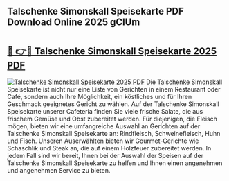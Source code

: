## Talschenke Simonskall Speisekarte PDF Download Online 2025 gClUm

# <h2><a href="http://gc8ouo.nevu.top/?p=Talschenke+Simonskall+Speisekarte">🔗 👉🔴 Talschenke Simonskall Speisekarte 2025 PDF</a></h2>

[![Talschenke Simonskall Speisekarte 2025 PDF](https://i.imgur.com/dBaPXMq.png)](http://gc8ouo.nevu.top/?p=Talschenke+Simonskall+Speisekarte)
Die Talschenke Simonskall Speisekarte ist nicht nur eine Liste von Gerichten in einem Restaurant oder Café, sondern auch Ihre Möglichkeit, ein köstliches und für Ihren Geschmack geeignetes Gericht zu wählen. Auf der Talschenke Simonskall Speisekarte unserer Cafeteria finden Sie viele frische Salate, die aus frischem Gemüse und Obst zubereitet werden. Für diejenigen, die Fleisch mögen, bieten wir eine umfangreiche Auswahl an Gerichten auf der Talschenke Simonskall Speisekarte an: Rindfleisch, Schweinefleisch, Huhn und Fisch. Unseren Auserwählten bieten wir Gourmet-Gerichte wie Schaschlik und Steak an, die auf einem Holzfeuer zubereitet werden. In jedem Fall sind wir bereit, Ihnen bei der Auswahl der Speisen auf der Talschenke Simonskall Speisekarte zu helfen und Ihnen einen angenehmen und angenehmen Service zu bieten.
